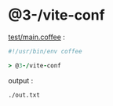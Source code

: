 [‼️]: ✏️README.mdt

# @3-/vite-conf

[test/main.coffee](./test/main.coffee) :

```coffee
#!/usr/bin/env coffee

> @3-/vite-conf
```

output :

```
./out.txt
```
